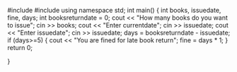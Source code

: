 #include<iostream>
#include<ctime>
using namespace std;
int main()
{
	int books, issuedate, fine, days;
	int booksreturndate = 0;
	cout << "How many books do you want to issue";
	cin >> books;
	cout << "Enter currentdate";
	cin >> issuedate;
	cout << "Enter issuedate";
	cin >> issuedate;
	days = booksreturndate - issuedate;
	if (days>=5)
	{
		cout << "You are fined for late book return";
		fine = days * 1;
	}
	return 0;
	
}
